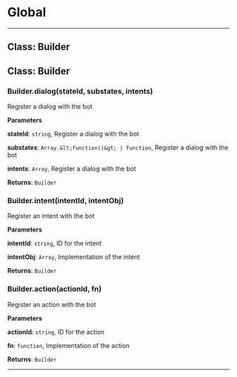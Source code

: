 # Global





* * *

## Class: Builder



## Class: Builder


### Builder.dialog(stateId, substates, intents) 

Register a dialog with the bot

**Parameters**

**stateId**: `string`, Register a dialog with the bot

**substates**: `Array.&lt;function()&gt; | function`, Register a dialog with the bot

**intents**: `Array`, Register a dialog with the bot

**Returns**: `Builder`

### Builder.intent(intentId, intentObj) 

Register an intent with the bot

**Parameters**

**intentId**: `string`, ID for the intent

**intentObj**: `Array`, Implementation of the intent

**Returns**: `Builder`

### Builder.action(actionId, fn) 

Register an action with the bot

**Parameters**

**actionId**: `string`, ID for the action

**fn**: `function`, Implementation of the action

**Returns**: `Builder`



* * *










